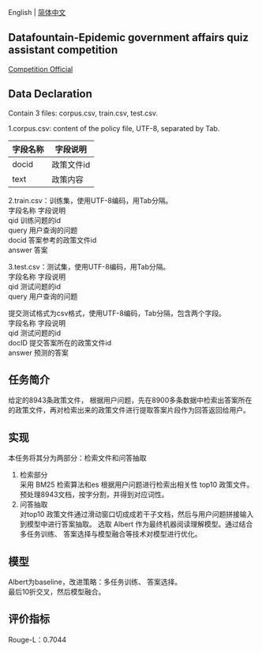 English | [简体中文](README_zh.md)

## Datafountain-Epidemic government affairs quiz assistant competition
[Competition Official](https://www.datafountain.cn/competitions/424)  
## Data Declaration
Contain 3 files: corpus.csv, train.csv, test.csv.

1.corpus.csv: content of the policy file, UTF-8, separated by Tab.  

|字段名称	|字段说明  |
|  ----  | ----  |
|docid	|政策文件id |
|text	|政策内容  |

2.train.csv：训练集，使用UTF-8编码，用Tab分隔。  
字段名称	字段说明  
qid	训练问题的id  
query	用户查询的问题  
docid	答案参考的政策文件id  
answer	答案  

3.test.csv：测试集，使用UTF-8编码，用Tab分隔。  
字段名称	字段说明  
qid	测试问题的id  
query	用户查询的问题  

提交测试格式为csv格式，使用UTF-8编码，Tab分隔，包含两个字段。  
字段名称	字段说明  
qid	测试问题的id  
docID	提交答案所在的政策文件id  
answer	预测的答案  

## 任务简介
给定的8943条政策文件， 根据用户问题，先在8900多条数据中检索出答案所在的政策文件，再对检索出来的政策文件进行提取答案片段作为回答返回给用户。  

## 实现
本任务将其分为两部分：检索文件和问答抽取
1. 检索部分  
  采用 BM25 检索算法和es 根据用户问题进行检索出相关性 top10 政策文件。 
  预处理8943文档，按字分割，并得到对应词性。
2. 问答抽取  
  对top10 政策文件通过滑动窗口切成成若干子文档，然后与用户问题拼接输入到模型中进行答案抽取。
  选取 Albert 作为最终机器阅读理解模型。通过结合多任务训练、 答案选择与模型融合等技术对模型进行优化。

## 模型
Albert为baseline，改进策略：多任务训练、 答案选择。  
最后10折交叉，然后模型融合。

## 评价指标  
  Rouge-L：0.7044
  
